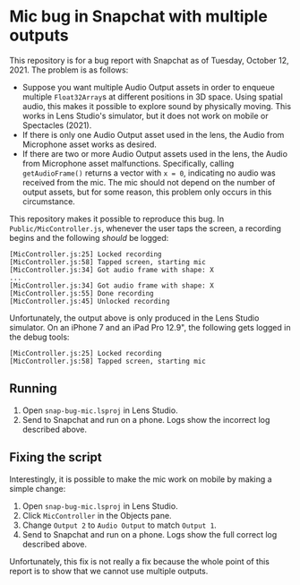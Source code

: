 # Mic bug in Snapchat with multiple outputs

This repository is for a bug report with Snapchat as of Tuesday, October
12, 2021. The problem is as follows:

-   Suppose you want multiple Audio Output assets in order to
    enqueue multiple `Float32Array`s at different positions in 3D space. Using
    spatial audio, this makes it possible to explore sound by physically moving.
    This works in Lens Studio's simulator, but it does not work on mobile or
    Spectacles (2021).
-   If there is only one Audio Output asset used in the lens, the Audio from
    Microphone asset works as desired.
-   If there are two or more Audio Output assets used in the lens, the Audio
    from Microphone asset malfunctions. Specifically, calling
    `getAudioFrame()` returns a vector with `x = 0`, indicating no audio
    was received from the mic. The mic should not depend on the number of
    output assets, but for some reason, this problem only occurs in this
    circumstance.

This repository makes it possible to reproduce this bug. In
`Public/MicController.js`, whenever the user taps the screen, a recording
begins and the following _should_ be logged:

```
[MicController.js:25] Locked recording
[MicController.js:58] Tapped screen, starting mic
[MicController.js:34] Got audio frame with shape: X
...
[MicController.js:34] Got audio frame with shape: X
[MicController.js:55] Done recording
[MicController.js:45] Unlocked recording
```

Unfortunately, the output above is only produced in the Lens Studio simulator.
On an iPhone 7 and an iPad Pro 12.9", the following gets logged in the debug
tools:

```
[MicController.js:25] Locked recording
[MicController.js:58] Tapped screen, starting mic
```

## Running

1. Open `snap-bug-mic.lsproj` in Lens Studio.
2. Send to Snapchat and run on a phone. Logs show the incorrect log
   described above.

## Fixing the script

Interestingly, it is possible to make the mic work on mobile by making a
simple change:

1. Open `snap-bug-mic.lsproj` in Lens Studio.
2. Click `MicController` in the Objects pane.
3. Change `Output 2` to `Audio Output` to match `Output 1`.
4. Send to Snapchat and run on a phone. Logs show the full correct log
   described above.

Unfortunately, this fix is not really a fix because the whole point of this
report is to show that we cannot use multiple outputs.
